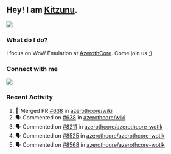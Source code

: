 ## Hey! I am [Kitzunu](https://Github.com/Kitzunu).

<!--<a href="https://github-readme-stats.kitzunu.vercel.app/api?username=Kitzunu&show_icons=true&theme=dark">
  <img align="center" src="https://github-readme-stats.kitzunu.vercel.app/api?username=Kitzunu&show_icons=true&theme=dark" />
</a>-->
<a href="https://github-readme-stats.kitzunu.vercel.app/api?username=Kitzunu&show_icons=true&theme=dark">
  <img align="center" src="https://github-readme-stats.vercel.app/api/top-langs/?username=Kitzunu&layout=compact&theme=dark" />
</a>

### What do I do?

I focus on WoW Emulation at [AzerothCore](https://Github.com/AzerothCore). Come join us ;)

### Connect with me
[![](https://img.shields.io/badge/AzerothCore%20Discord-Connect%20with%20me!-green)](https://discord.com/invite/gkt4y2x)

### Recent Activity

<!--START_SECTION:activity-->
1. 🎉 Merged PR [#638](https://github.com/azerothcore/wiki/pull/638) in [azerothcore/wiki](https://github.com/azerothcore/wiki)
2. 🗣 Commented on [#638](https://github.com/azerothcore/wiki/issues/638) in [azerothcore/wiki](https://github.com/azerothcore/wiki)
3. 🗣 Commented on [#8211](https://github.com/azerothcore/azerothcore-wotlk/issues/8211) in [azerothcore/azerothcore-wotlk](https://github.com/azerothcore/azerothcore-wotlk)
4. 🗣 Commented on [#8525](https://github.com/azerothcore/azerothcore-wotlk/issues/8525) in [azerothcore/azerothcore-wotlk](https://github.com/azerothcore/azerothcore-wotlk)
5. 🗣 Commented on [#8568](https://github.com/azerothcore/azerothcore-wotlk/issues/8568) in [azerothcore/azerothcore-wotlk](https://github.com/azerothcore/azerothcore-wotlk)
<!--END_SECTION:activity-->

